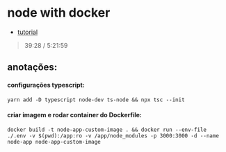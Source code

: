 # node with docker

- [tutorial](https://www.youtube.com/watch?v=9zUHg7xjIqQ)
> 39:28 / 5:21:59

## anotações:

#### configurações typescript:
`yarn add -D typescript node-dev ts-node && npx tsc --init`

#### criar imagem e rodar container do Dockerfile:
`docker build -t node-app-custom-image . && docker run --env-file ./.env -v $(pwd):/app:ro -v /app/node_modules -p 3000:3000 -d --name node-app node-app-custom-image`